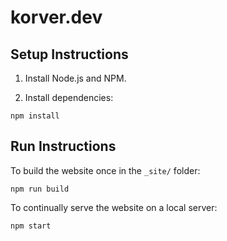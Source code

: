 # korver.dev

## Setup Instructions

1. Install Node.js and NPM.

1. Install dependencies:

```shell
npm install
```

## Run Instructions

To build the website once in the `_site/` folder:

```shell
npm run build
```

To continually serve the website on a local server:

```shell
npm start
```
